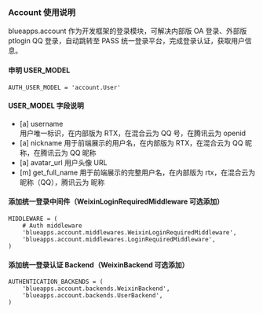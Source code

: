 ### Account 使用说明

blueapps.account 作为开发框架的登录模块，可解决内部版 OA 登录、外部版 ptlogin QQ 登录，自动跳转至 PASS 统一登录平台，完成登录认证，获取用户信息。

#### 申明 USER_MODEL

```
AUTH_USER_MODEL = 'account.User'
```

#### USER_MODEL 字段说明

* [a] username  
    用户唯一标识，在内部版为 RTX，在混合云为 QQ 号，在腾讯云为 openid
* [a] nickname
    用于前端展示的用户名，在内部版为 RTX，在混合云为 QQ 昵称，在腾讯云为 QQ 昵称
* [a] avatar_url
    用户头像 URL
* [m] get_full_name
    用于前端展示的完整用户名，在内部版为 rtx，在混合云为 昵称（QQ），腾讯云为 昵称


#### 添加统一登录中间件（WeixinLoginRequiredMiddleware 可选添加）

```
MIDDLEWARE = (
    # Auth middleware
    'blueapps.account.middlewares.WeixinLoginRequiredMiddleware',
    'blueapps.account.middlewares.LoginRequiredMiddleware',
)
```

#### 添加统一登录认证 Backend（WeixinBackend 可选添加）

```
AUTHENTICATION_BACKENDS = (
    'blueapps.account.backends.WeixinBackend',
    'blueapps.account.backends.UserBackend',
)
```

